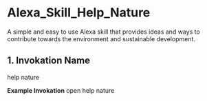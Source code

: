 # Alexa_Skill_Help_Nature

A simple and easy to use Alexa skill that provides ideas and ways to contribute towards the environment and sustainable development.


## 1. Invokation Name

help nature

**Example Invokation**
open help nature
